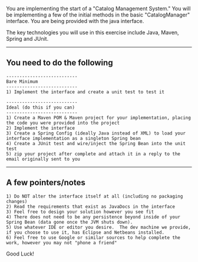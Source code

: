 You are implementing the start of a "Catalog Management System."  You will be implementing a few of the initial methods in the
basic "CatalogManager" interface.  You are being provided with the java interface.

The key technologies you will use in this exercise include Java, Maven, Spring and JUnit.  

-------------------------------
You need to do the following
-------------------------------

	---------------------------
	Bare Minimum
	---------------------------
	1) Implement the interface and create a unit test to test it
	
	---------------------------
	Ideal (do this if you can)
	---------------------------
	1) Create a Maven POM & Maven project for your implementation, placing the code you were provided into the project
	2) Implement the interface
	3) Create a Spring Config (ideally Java instead of XML) to load your interface implementation as a singleton Spring bean
	4) Create a JUnit test and wire/inject the Spring Bean into the unit test
	5) zip your project after complete and attach it in a reply to the email originally sent to you

-------------------------------
A few pointers/notes
-------------------------------
	1) Do NOT alter the interface itself at all (including no packaging changes)
	2) Read the requirements that exist as JavaDocs in the interface
	3) Feel free to design your solution however you see fit
	4) There does not need to be any persistence beyond inside of your Spring Bean (data gone once the JVM shuts down).  
	5) Use whatever IDE or editor you desire.  The dev machine we provide, if you choose to use it, has Eclipse and Netbeans installed.
	6) Feel free to use Google or similar sources to help complete the work, however you may not "phone a friend"

Good Luck!